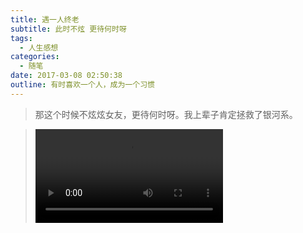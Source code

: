 ```yaml
---
title: 遇一人终老
subtitle: 此时不炫 更待何时呀
tags:
  - 人生感想
categories:
  - 随笔
date: 2017-03-08 02:50:38
outline: 有时喜欢一个人，成为一个习惯
---
```



> 那这个时候不炫炫女友，更待何时呀。我上辈子肯定拯救了银河系。

> <video  autoplay='autoplay'><source src="http://static.justfunit.com/IMG_4157.MP4" type="video/mp4"> 你的浏览器不支持播放哦</video>
